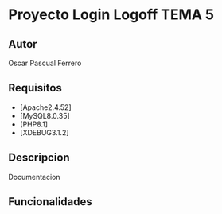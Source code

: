 # Proyecto Login Logoff TEMA 5
## Autor
Oscar Pascual Ferrero
## Requisitos
- [Apache2.4.52]
- [MySQL8.0.35]
- [PHP8.1]
- [XDEBUG3.1.2]
## Descripcion
Documentacion 
## Funcionalidades